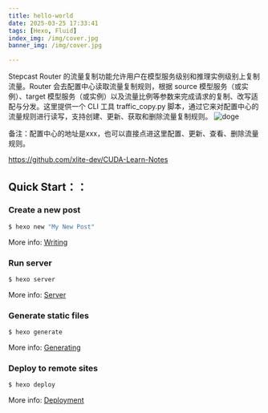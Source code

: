 ```yaml
---
title: hello-world
date: 2025-03-25 17:33:41
tags: [Hexo, Fluid]
index_img: /img/cover.jpg
banner_img: /img/cover.jpg

---
```

Stepcast Router 的流量复制功能允许用户在模型服务级别和推理实例级别上复制流量。Router 会去配置中心读取流量复制规则，根据 source 模型服务（或实例）、target 模型服务（或实例）以及流量比例等参数来完成请求的复制、改写适配与分发。这里提供一个 CLI 工具  traffic_copy.py 脚本，通过它来对配置中心的流量规则进行读写，支持创建、更新、获取和删除流量复制规则。
![doge](a.jpg)

备注：配置中心的地址是xxx，也可以直接点进这里配置、更新、查看、删除流量规则。


https://github.com/xlite-dev/CUDA-Learn-Notes

<!-- more -->

## Quick Start：：

### Create a new post

``` bash
$ hexo new "My New Post"
```

More info: [Writing](https://hexo.io/docs/writing.html)

### Run server

``` bash
$ hexo server
```

More info: [Server](https://hexo.io/docs/server.html)

### Generate static files

``` bash
$ hexo generate
```

More info: [Generating](https://hexo.io/docs/generating.html)

### Deploy to remote sites

``` bash
$ hexo deploy
```

More info: [Deployment](https://hexo.io/docs/one-command-deployment.html)